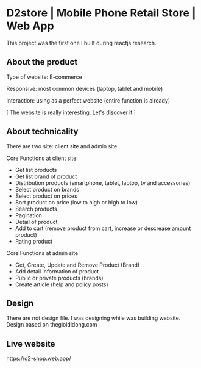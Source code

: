 # D2store | Mobile Phone Retail Store | Web App

This project was the first one I built during reactjs research.

## About the product

Type of website: E-commerce

Responsive: most common devices (laptop, tablet and mobile)

Interaction: using as a perfect website (entire function is already)

[ The website is really interesting. Let's discover it ]

## About technicality

There are two site: client site and admin site.

Core Functions at client site:
- Get list products
- Get list brand of product
- Distribution products (smartphone, tablet, laptop, tv and accessories)
- Select product on brands
- Select product on prices
- Sort product on price (low to high or high to low)
- Search products
- Pagination
- Detail of product
- Add to cart (remove product from cart, increase or descrease amount product)
- Rating product

Core Functions at admin site
- Get, Create, Update and Remove Product (Brand)
- Add detail information of product
- Public or private products (brands)
- Create article (help and policy posts)

## Design

There are not design file. 
I was designing while was building website.
Design based on thegioididong.com

## Live website

https://d2-shop.web.app/